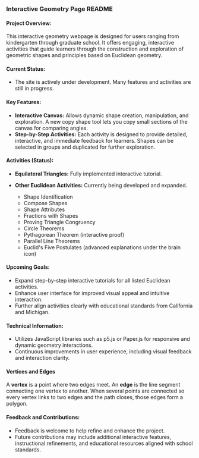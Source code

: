 ### Interactive Geometry Page README

#### Project Overview:

This interactive geometry webpage is designed for users ranging from kindergarten through graduate school. It offers engaging, interactive activities that guide learners through the construction and exploration of geometric shapes and principles based on Euclidean geometry.

#### Current Status:

* The site is actively under development. Many features and activities are still in progress.

#### Key Features:

* **Interactive Canvas:** Allows dynamic shape creation, manipulation, and exploration. A new copy shape tool lets you copy small sections of the canvas for comparing angles.
* **Step-by-Step Activities:** Each activity is designed to provide detailed, interactive, and immediate feedback for learners. Shapes can be selected in groups and duplicated for further exploration.

#### Activities (Status):

* **Equilateral Triangles:** Fully implemented interactive tutorial.
* **Other Euclidean Activities:** Currently being developed and expanded.

  * Shape Identification
  * Compose Shapes
  * Shape Attributes
  * Fractions with Shapes
  * Proving Triangle Congruency
  * Circle Theorems
  * Pythagorean Theorem (interactive proof)
  * Parallel Line Theorems
  * Euclid's Five Postulates (advanced explanations under the brain icon)

#### Upcoming Goals:

* Expand step-by-step interactive tutorials for all listed Euclidean activities.
* Enhance user interface for improved visual appeal and intuitive interaction.
* Further align activities clearly with educational standards from California and Michigan.

#### Technical Information:

* Utilizes JavaScript libraries such as p5.js or Paper.js for responsive and dynamic geometry interactions.
* Continuous improvements in user experience, including visual feedback and interaction clarity.

#### Vertices and Edges

A **vertex** is a point where two edges meet. An **edge** is the line segment connecting one vertex to another. When several points are connected so every vertex links to two edges and the path closes, those edges form a polygon.

#### Feedback and Contributions:

* Feedback is welcome to help refine and enhance the project.
* Future contributions may include additional interactive features, instructional refinements, and educational resources aligned with school standards.
